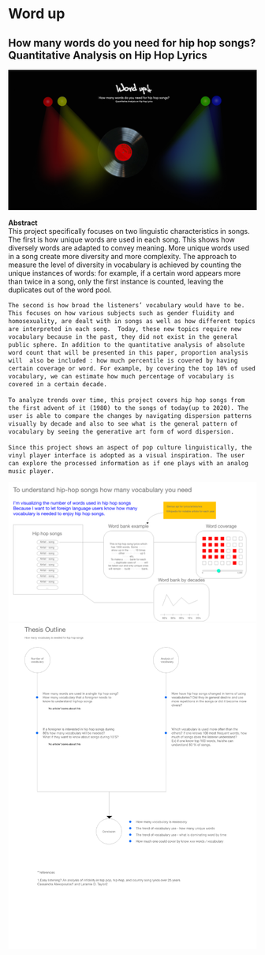 <h1> Word up</h1>
<h2>How many words do you need for hip hop songs?
  <br>Quantitative Analysis on Hip Hop Lyrics</h2>
  
<img src='./preview.png'>

**Abstract**<br>
This project specifically focuses on two linguistic characteristics in songs. The first is how unique words are used in each song. This shows how diversely words are adapted to convey meaning. More unique words used in a song create more diversity and more complexity. The approach to measure the level of diversity in vocabulary is achieved by counting the unique instances of words: for example, if a certain word appears more than twice in a song, only the first instance is counted,  leaving the duplicates out of the word pool. 

    The second is how broad the listeners’ vocabulary would have to be. This focuses on how various subjects such as gender fluidity and homosexuality, are dealt with in songs as well as how different topics are interpreted in each song.  Today, these new topics require new vocabulary because in the past, they did not exist in the general public sphere. In addition to the quantitative analysis of absolute word count that will be presented in this paper, proportion analysis will  also be included : how much percentile is covered by having certain coverage or word. For example, by covering the top 10% of used vocabulary, we can estimate how much percentage of vocabulary is covered in a certain decade. 

    To analyze trends over time, this project covers hip hop songs from the first advent of it (1980) to the songs of today(up to 2020). The user is able to compare the changes by navigating dispersion patterns visually by decade and also to see what is the general pattern of vocabulary by seeing the generative art form of word dispersion. 

    Since this project shows an aspect of pop culture linguistically, the vinyl player interface is adopted as a visual inspiration. The user can explore the processed information as if one plays with an analog music player.



<img src ='./img/Mindmap.png'>

<img src='./img/outline.png'>
